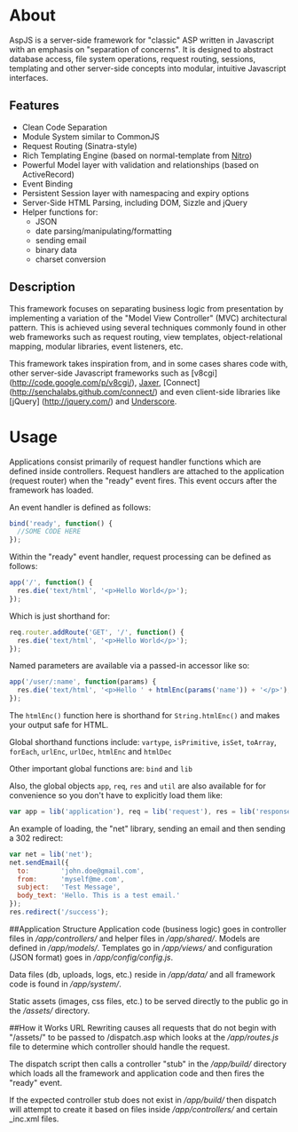 # About
AspJS is a server-side framework for "classic" ASP written in Javascript with an emphasis on
"separation of concerns". It is designed to abstract database access, file system operations,
request routing, sessions, templating and other server-side concepts into modular, intuitive
Javascript interfaces.

## Features
+ Clean Code Separation
+ Module System similar to CommonJS
+ Request Routing (Sinatra-style)
+ Rich Templating Engine (based on normal-template from [Nitro](/gmosx/nitro))
+ Powerful Model layer with validation and relationships (based on ActiveRecord)
+ Event Binding
+ Persistent Session layer with namespacing and expiry options
+ Server-Side HTML Parsing, including DOM, Sizzle and jQuery
+ Helper functions for:
  - JSON
  - date parsing/manipulating/formatting
  - sending email
  - binary data
  - charset conversion

## Description
This framework focuses on separating business logic from presentation by implementing a variation of
the "Model View Controller" (MVC) architectural pattern. This is achieved using several techniques
commonly found in other web frameworks such as request routing, view templates, object-relational
mapping, modular libraries, event listeners, etc.

This framework takes inspiration from, and in some cases shares code with, other server-side
Javascript frameworks such as [v8cgi] (http://code.google.com/p/v8cgi/), [Jaxer](http://jaxer.org/),
[Connect] (http://senchalabs.github.com/connect/) and even client-side libraries like [jQuery]
(http://jquery.com/) and [Underscore](http://documentcloud.github.com/underscore/).

# Usage
Applications consist primarily of request handler functions which are defined inside controllers.
Request handlers are attached to the application (request router) when the "ready" event fires. This
event occurs after the framework has loaded.

An event handler is defined as follows:

```javascript
bind('ready', function() {
  //SOME CODE HERE
});
```

Within the "ready" event handler, request processing can be defined as follows:

```javascript
app('/', function() {
  res.die('text/html', '<p>Hello World</p>');
});
```

Which is just shorthand for:

```javascript
req.router.addRoute('GET', '/', function() {
  res.die('text/html', '<p>Hello World</p>');
});
```

Named parameters are available via a passed-in accessor like so:

```javascript
app('/user/:name', function(params) {
  res.die('text/html', '<p>Hello ' + htmlEnc(params('name')) + '</p>');
});
```


The `htmlEnc()` function here is shorthand for `String.htmlEnc()` and makes your output safe for HTML.

Global shorthand functions include: `vartype`, `isPrimitive`, `isSet`, `toArray`, `forEach`,
`urlEnc`, `urlDec`, `htmlEnc` and `htmlDec`

Other important global functions are: `bind` and `lib`

Also, the global objects `app`, `req`, `res` and `util` are also available for for convenience so you
don't have to explicitly load them like:

```javascript
var app = lib('application'), req = lib('request'), res = lib('response'), util = lib('util');
```

An example of loading, the "net" library, sending an email and then sending a 302 redirect:

```javascript
var net = lib('net');
net.sendEmail({
  to:        'john.doe@gmail.com',
  from:      'myself@me.com',
  subject:   'Test Message',
  body_text: 'Hello. This is a test email.'
});
res.redirect('/success');
```

##Application Structure
Application code (business logic) goes in controller files in _/app/controllers/_  and helper files
in _/app/shared/_. Models are defined in _/app/models/_. Templates go in _/app/views/_ and
configuration (JSON format) goes in _/app/config/config.js_.

Data files (db, uploads, logs, etc.) reside in _/app/data/_ and all framework code is found in
_/app/system/_.

Static assets (images, css files, etc.) to be served directly to the public go in the _/assets/_
directory.

##How it Works
URL Rewriting causes all requests that do not begin with "/assets/" to be passed to /dispatch.asp
which looks at the _/app/routes.js_ file to determine which controller should handle the request.

The dispatch script then calls a controller "stub" in the _/app/build/_ directory which loads all the
framework and application code and then fires the "ready" event.

If the expected controller stub does not exist in _/app/build/_ then dispatch will attempt to
create it based on files inside _/app/controllers/_ and certain _inc.xml files.



